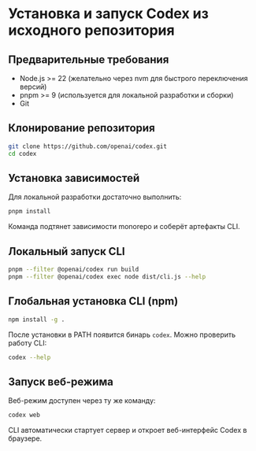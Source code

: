 # Установка и запуск Codex из исходного репозитория

## Предварительные требования
- Node.js >= 22 (желательно через nvm для быстрого переключения версий)
- pnpm >= 9 (используется для локальной разработки и сборки)
- Git

## Клонирование репозитория
```bash
git clone https://github.com/openai/codex.git
cd codex
```

## Установка зависимостей
Для локальной разработки достаточно выполнить:
```bash
pnpm install
```

Команда подтянет зависимости monorepo и соберёт артефакты CLI.

## Локальный запуск CLI
```bash
pnpm --filter @openai/codex run build
pnpm --filter @openai/codex exec node dist/cli.js --help
```

## Глобальная установка CLI (npm)
```bash
npm install -g .
```

После установки в PATH появится бинарь `codex`. Можно проверить работу CLI:
```bash
codex --help
```

## Запуск веб-режима
Веб-режим доступен через ту же команду:
```bash
codex web
```

CLI автоматически стартует сервер и откроет веб-интерфейс Codex в браузере.
